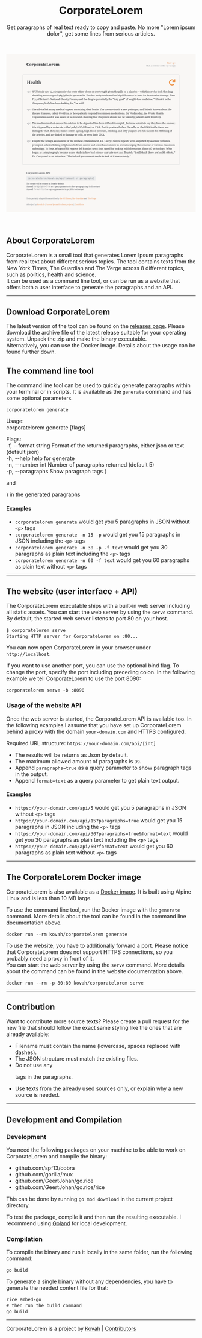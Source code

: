 <h1 align="center">CorporateLorem</h1>

<p align="center">Get paragraphs of real text ready to copy and paste. No more "Lorem ipsum dolor", get some lines from serious articles.</p>

<p>&nbsp;</p>

<img src="/preview.png" alt="CorporateLorem Preview">

<p>&nbsp;</p>


## About CorporateLorem

CorporateLorem is a small tool that generates Lorem Ipsum paragraphs from real text about different serious topics.
The tool contains texts from the New York Times, The Guardian and The Verge across 8 different topics, such as 
politics, health and science.  
It can be used as a command line tool, or can be run as a website that offers both a user interface to generate the
paragraphs and an API.


---


## Download CorporateLorem

The latest version of the tool can be found on the [releases page](https://github.com/Kovah/CorporateLorem/releases).
Please download the archive file of the latest release suitable for your operating system. Unpack the zip and make the
binary executable.  
Alternatively, you can use the Docker image. Details about the usage can be found further down.


## The command line tool

The command line tool can be used to quickly generate paragraphs within your terminal or in scripts. It is available
as the `generate` command and has some optional parameters.

```
corporatelorem generate
```

Usage:  
  corporatelorem generate [flags]

Flags:  
  -f, --format string        Format of the returned paragraphs, either json or text (default json)  
  -h, --help                 help for generate  
  -n, --number int           Number of paragraphs returned (default 5)  
  -p, --paragraphs           Show paragraph tags (<p> and </p>) in the generated paragraphs


#### Examples

* `corporatelorem generate` would get you 5 paragraphs in JSON without `<p>` tags
* `corporatelorem generate -n 15 -p` would get you 15 paragraphs in JSON including the `<p>` tags
* `corporatelorem generate -n 30 -p -f text` would get you 30 paragraphs as plain text including the `<p>` tags
* `corporatelorem generate -n 60 -f text` would get you 60 paragraphs as plain text without `<p>` tags


---


## The website (user interface + API)

The CorporateLorem executable ships with a built-in web server including all static assets. You can start the web server by
using the `serve` command. By default, the started web server listens to port 80 on your host.

```
$ corporatelorem serve
Starting HTTP server for CorporateLorem on :80...
```

You can now open CorporateLorem in your browser under `http://localhost`.

If you want to use another port, you can use the optional bind flag. To change the port, specify the port including
preceding colon. In the following example we tell CorporateLorem to use the port 8090:

```
corporatelorem serve -b :8090
```


### Usage of the website API

Once the web server is started, the CorporateLorem API is available too. In the following examples I assume that you have set
up CorporateLorem behind a proxy with the domain `your-domain.com` and HTTPS configured.

Required URL structure:
`https://your-domain.com/api/[int]`

* The results will be returns as Json by default.
* The maximum allowed amount of paragraphs is `99`.
* Append `paragraphs=true` as a query parameter to show paragraph tags in the output.
* Append `format=text` as a query parameter to get plain text output.


#### Examples

* `https://your-domain.com/api/5` would get you 5 paragraphs in JSON without `<p>` tags
* `https://your-domain.com/api/15?paragraphs=true` would get you 15 paragraphs in JSON including the `<p>` tags
* `https://your-domain.com/api/30?paragraphs=true&format=text` would get you 30 paragraphs as plain text including the `<p>` tags
* `https://your-domain.com/api/60?format=text` would get you 60 paragraphs as plain text without `<p>` tags


---


## The CorporateLorem Docker image

CorporateLorem is also available as a [Docker image](https://hub.docker.com/r/kovah/corporatelorem). It is built using Alpine
Linux and is less than 10 MB large.

To use the command line tool, run the Docker image with the `generate` command. More details about the tool can be
found in the command line documentation above.

```
docker run --rm kovah/corporatelorem generate
```

To use the website, you have to additionally forward a port. Please notice that CorporateLorem does not support HTTPS
connections, so you probably need a proxy in front of it.  
You can start the web server by using the `serve` command. More details about the command can be found in the website 
documentation above.

```
docker run --rm -p 80:80 kovah/corporatelorem serve
```


---


## Contribution

Want to contribute more source texts? Please create a pull request for the new file that should follow the exact same 
styling like the ones that are already available:

* Filename must contain the name (lowercase, spaces replaced with dashes).
* The JSON strcuture must match the existing files.
* Do not use any <p> tags in the paragraphs.
* Use texts from the already used sources only, or explain why a new source is needed.


---


## Development and Compilation

### Development

You need the following packages on your machine to be able to work on CorporateLorem and compile the binary:

* github.com/spf13/cobra
* github.com/gorilla/mux
* github.com/GeertJohan/go.rice
* github.com/GeertJohan/go.rice/rice

This can be done by running `go mod download` in the current project directory.

To test the package, compile it and then run the resulting executable. I recommend using [Goland]()
for local development. 


### Compilation

To compile the binary and run it locally in the same folder, run the following command:

```
go build
```

To generate a single binary without any dependencies, you have to generate the needed content file for that:
```
rice embed-go
# then run the build command
go build
```


---


CorporateLorem is a project by [Kovah](https://kovah.de) | [Contributors](https://github.com/Kovah/CorporateLorem/graphs/contributors)
